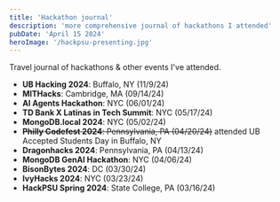 ```yaml
---
title: 'Hackathon journal'
description: 'more comprehensive journal of hackathons I attended'
pubDate: 'April 15 2024'
heroImage: '/hackpsu-presenting.jpg'
---
```


Travel journal of hackathons & other events I've attended.

- **UB Hacking 2024**: Buffalo, NY (11/9/24)
- **MITHacks**: Cambridge, MA (09/14/24)
- **AI Agents Hackathon**: NYC (06/01/24)
- **TD Bank X Latinas in Tech Summit**: NYC (05/17/24)
- **MongoDB.local 2024**: NYC (05/02/24)
- ~~**Philly Codefest 2024**: Pennsylvania, PA (04/20/24)~~ attended UB Accepted Students Day in Buffalo, NY
- **Dragonhacks 2024**: Pennsylvania, PA (04/13/24)
- **MongoDB GenAI Hackathon**: NYC (04/06/24)
- **BisonBytes 2024**: DC (03/30/24)
- **IvyHacks 2024**: NYC (03/23/24)
- **HackPSU Spring 2024**: State College, PA (03/16/24) 